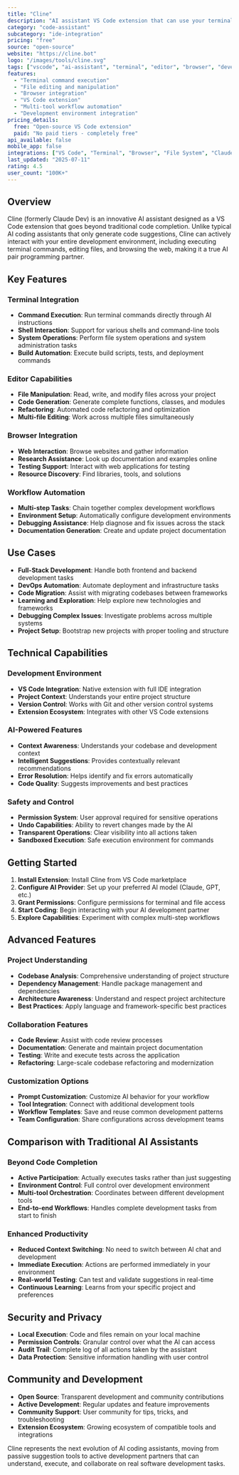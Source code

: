 ```yaml
---
title: "Cline"
description: "AI assistant VS Code extension that can use your terminal, editor, and browser"
category: "code-assistant"
subcategory: "ide-integration"
pricing: "free"
source: "open-source"
website: "https://cline.bot"
logo: "/images/tools/cline.svg"
tags: ["vscode", "ai-assistant", "terminal", "editor", "browser", "development"]
features:
  - "Terminal command execution"
  - "File editing and manipulation"
  - "Browser integration"
  - "VS Code extension"
  - "Multi-tool workflow automation"
  - "Development environment integration"
pricing_details:
  free: "Open-source VS Code extension"
  paid: "No paid tiers - completely free"
api_available: false
mobile_app: false
integrations: ["VS Code", "Terminal", "Browser", "File System", "Claude AI"]
last_updated: "2025-07-11"
rating: 4.5
user_count: "100K+"
---
```


## Overview

Cline (formerly Claude Dev) is an innovative AI assistant designed as a VS Code extension that goes beyond traditional code completion. Unlike typical AI coding assistants that only generate code suggestions, Cline can actively interact with your entire development environment, including executing terminal commands, editing files, and browsing the web, making it a true AI pair programming partner.

## Key Features

### Terminal Integration
- **Command Execution**: Run terminal commands directly through AI instructions
- **Shell Interaction**: Support for various shells and command-line tools
- **System Operations**: Perform file system operations and system administration tasks
- **Build Automation**: Execute build scripts, tests, and deployment commands

### Editor Capabilities
- **File Manipulation**: Read, write, and modify files across your project
- **Code Generation**: Generate complete functions, classes, and modules
- **Refactoring**: Automated code refactoring and optimization
- **Multi-file Editing**: Work across multiple files simultaneously

### Browser Integration
- **Web Interaction**: Browse websites and gather information
- **Research Assistance**: Look up documentation and examples online
- **Testing Support**: Interact with web applications for testing
- **Resource Discovery**: Find libraries, tools, and solutions

### Workflow Automation
- **Multi-step Tasks**: Chain together complex development workflows
- **Environment Setup**: Automatically configure development environments
- **Debugging Assistance**: Help diagnose and fix issues across the stack
- **Documentation Generation**: Create and update project documentation

## Use Cases

- **Full-Stack Development**: Handle both frontend and backend development tasks
- **DevOps Automation**: Automate deployment and infrastructure tasks
- **Code Migration**: Assist with migrating codebases between frameworks
- **Learning and Exploration**: Help explore new technologies and frameworks
- **Debugging Complex Issues**: Investigate problems across multiple systems
- **Project Setup**: Bootstrap new projects with proper tooling and structure

## Technical Capabilities

### Development Environment
- **VS Code Integration**: Native extension with full IDE integration
- **Project Context**: Understands your entire project structure
- **Version Control**: Works with Git and other version control systems
- **Extension Ecosystem**: Integrates with other VS Code extensions

### AI-Powered Features
- **Context Awareness**: Understands your codebase and development context
- **Intelligent Suggestions**: Provides contextually relevant recommendations
- **Error Resolution**: Helps identify and fix errors automatically
- **Code Quality**: Suggests improvements and best practices

### Safety and Control
- **Permission System**: User approval required for sensitive operations
- **Undo Capabilities**: Ability to revert changes made by the AI
- **Transparent Operations**: Clear visibility into all actions taken
- **Sandboxed Execution**: Safe execution environment for commands

## Getting Started

1. **Install Extension**: Install Cline from VS Code marketplace
2. **Configure AI Provider**: Set up your preferred AI model (Claude, GPT, etc.)
3. **Grant Permissions**: Configure permissions for terminal and file access
4. **Start Coding**: Begin interacting with your AI development partner
5. **Explore Capabilities**: Experiment with complex multi-step workflows

## Advanced Features

### Project Understanding
- **Codebase Analysis**: Comprehensive understanding of project structure
- **Dependency Management**: Handle package management and dependencies
- **Architecture Awareness**: Understand and respect project architecture
- **Best Practices**: Apply language and framework-specific best practices

### Collaboration Features
- **Code Review**: Assist with code review processes
- **Documentation**: Generate and maintain project documentation
- **Testing**: Write and execute tests across the application
- **Refactoring**: Large-scale codebase refactoring and modernization

### Customization Options
- **Prompt Customization**: Customize AI behavior for your workflow
- **Tool Integration**: Connect with additional development tools
- **Workflow Templates**: Save and reuse common development patterns
- **Team Configuration**: Share configurations across development teams

## Comparison with Traditional AI Assistants

### Beyond Code Completion
- **Active Participation**: Actually executes tasks rather than just suggesting
- **Environment Control**: Full control over development environment
- **Multi-tool Orchestration**: Coordinates between different development tools
- **End-to-end Workflows**: Handles complete development tasks from start to finish

### Enhanced Productivity
- **Reduced Context Switching**: No need to switch between AI chat and development
- **Immediate Execution**: Actions are performed immediately in your environment
- **Real-world Testing**: Can test and validate suggestions in real-time
- **Continuous Learning**: Learns from your specific project and preferences

## Security and Privacy

- **Local Execution**: Code and files remain on your local machine
- **Permission Controls**: Granular control over what the AI can access
- **Audit Trail**: Complete log of all actions taken by the assistant
- **Data Protection**: Sensitive information handling with user control

## Community and Development

- **Open Source**: Transparent development and community contributions
- **Active Development**: Regular updates and feature improvements
- **Community Support**: User community for tips, tricks, and troubleshooting
- **Extension Ecosystem**: Growing ecosystem of compatible tools and integrations

Cline represents the next evolution of AI coding assistants, moving from passive suggestion tools to active development partners that can understand, execute, and collaborate on real software development tasks.